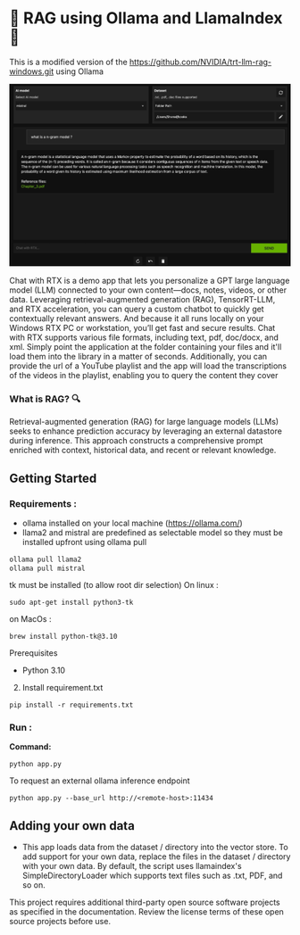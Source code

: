 # 🚀 RAG using Ollama and LlamaIndex 🦙

This is a modified version of the https://github.com/NVIDIA/trt-llm-rag-windows.git using Ollama

![rag](rag.png)

Chat with RTX is a demo app that lets you personalize a GPT large language model (LLM) connected to your own content—docs, notes, videos, or other data. Leveraging retrieval-augmented generation (RAG), TensorRT-LLM, and RTX acceleration, you can query a custom chatbot to quickly get contextually relevant answers. And because it all runs locally on your Windows RTX PC or workstation, you’ll get fast and secure results.
Chat with RTX supports various file formats, including text, pdf, doc/docx, and xml. Simply point the application at the folder containing your files and it'll load them into the library in a matter of seconds. Additionally, you can provide the url of a YouTube playlist and the app will load the transcriptions of the videos in the playlist, enabling you to query the content they cover

### What is RAG? 🔍
Retrieval-augmented generation (RAG) for large language models (LLMs) seeks to enhance prediction accuracy by leveraging an external datastore during inference. This approach constructs a comprehensive prompt enriched with context, historical data, and recent or relevant knowledge.

## Getting Started

### Requirements :
- ollama installed on your local machine (https://ollama.com/)
- llama2 and mistral are predefined as selectable model so they must be installed upfront using ollama pull
```
ollama pull llama2
ollama pull mistral
```
tk must be installed (to allow root dir selection)
On linux :
```
sudo apt-get install python3-tk
```

on MacOs :
```
brew install python-tk@3.10
```

Prerequisites 
- Python 3.10

2. Install requirement.txt
```
pip install -r requirements.txt
```

### Run :

**Command:**
```
python app.py
```

To request an external ollama inference endpoint
```
python app.py --base_url http://<remote-host>:11434
```

## Adding your own data
- This app loads data from the dataset / directory into the vector store. To add support for your own data, replace the files in the dataset / directory with your own data. By default, the script uses llamaindex's SimpleDirectoryLoader which supports text files such as .txt, PDF, and so on.


This project requires additional third-party open source software projects as specified in the documentation. Review the license terms of these open source projects before use.
